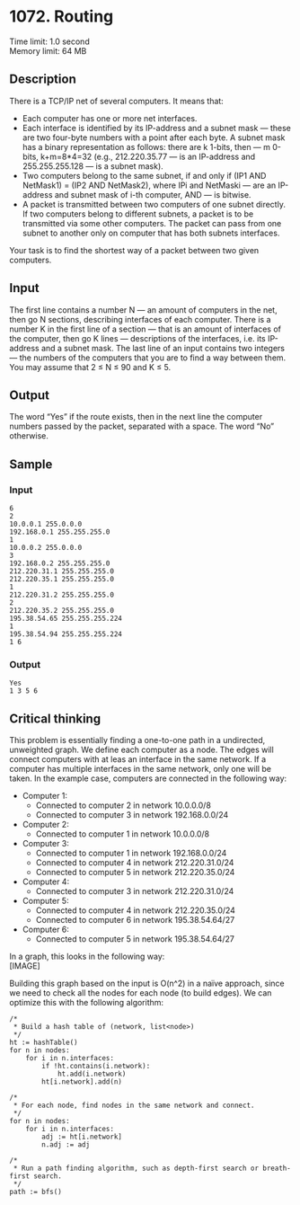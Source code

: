 # 1072. Routing
Time limit: 1.0 second  
Memory limit: 64 MB

## Description
There is a TCP/IP net of several computers. It means that:
- Each computer has one or more net interfaces.
- Each interface is identified by its IP-address and a subnet mask — these are two four-byte numbers with a point after each byte. A subnet mask has a binary representation as follows: there are k 1-bits, then — m 0-bits, k+m=8*4=32 (e.g., 212.220.35.77 — is an IP-address and 255.255.255.128 — is a subnet mask).
- Two computers belong to the same subnet, if and only if (IP1 AND NetMask1) = (IP2 AND NetMask2), where IPi and NetMaski — are an IP-address and subnet mask of i-th computer, AND — is bitwise.
- A packet is transmitted between two computers of one subnet directly.
If two computers belong to different subnets, a packet is to be transmitted via some other computers. The packet can pass from one subnet to another only on computer that has both subnets interfaces.

Your task is to find the shortest way of a packet between two given computers.

## Input
The first line contains a number N — an amount of computers in the net, then go N sections, describing interfaces of each computer. There is a number K in the first line of a section — that is an amount of interfaces of the computer, then go K lines — descriptions of the interfaces, i.e. its IP-address and a subnet mask. The last line of an input contains two integers — the numbers of the computers that you are to find a way between them.
You may assume that 2 ≤ N ≤ 90 and K ≤ 5.

## Output
The word “Yes” if the route exists, then in the next line the computer numbers passed by the packet, separated with a space. The word “No” otherwise.

## Sample
### Input
```
6
2
10.0.0.1 255.0.0.0
192.168.0.1 255.255.255.0
1
10.0.0.2 255.0.0.0
3
192.168.0.2 255.255.255.0
212.220.31.1 255.255.255.0
212.220.35.1 255.255.255.0
1
212.220.31.2 255.255.255.0
2
212.220.35.2 255.255.255.0
195.38.54.65 255.255.255.224
1 
195.38.54.94 255.255.255.224
1 6
```
### Output
```
Yes
1 3 5 6
```
## Critical thinking
This problem is essentially finding a one-to-one path in a undirected, unweighted graph. We define each computer as a node. The edges will connect computers with at leas an interface in the same network. If a computer has multiple interfaces in the same network, only one will be taken. In the example case, computers are connected in the following way:
- Computer 1:
    - Connected to computer 2 in network 10.0.0.0/8
    - Connected to computer 3 in network 192.168.0.0/24
- Computer 2:
    - Connected to computer 1 in network 10.0.0.0/8
- Computer 3:
    - Connected to computer 1 in network 192.168.0.0/24
    - Connected to computer 4 in network 212.220.31.0/24
    - Connected to computer 5 in network 212.220.35.0/24
- Computer 4:
    - Connected to computer 3 in network 212.220.31.0/24
- Computer 5:
    - Connected to computer 4 in network 212.220.35.0/24
    - Connected to computer 6 in network 195.38.54.64/27
- Computer 6:
    - Connected to computer 5 in network 195.38.54.64/27

In a graph, this looks in the following way:  
[IMAGE]

Building this graph based on the input is O(n^2) in a naïve approach, since we need to check all the nodes for each node (to build edges). We can optimize this with the following algorithm:
```
/*
 * Build a hash table of (network, list<node>)
 */
ht := hashTable()
for n in nodes:
    for i in n.interfaces:
        if !ht.contains(i.network):
            ht.add(i.network)
        ht[i.network].add(n)

/*
 * For each node, find nodes in the same network and connect.
 */
for n in nodes:
    for i in n.interfaces:
        adj := ht[i.network]
        n.adj := adj

/*
 * Run a path finding algorithm, such as depth-first search or breath-first search.
 */
path := bfs()
```